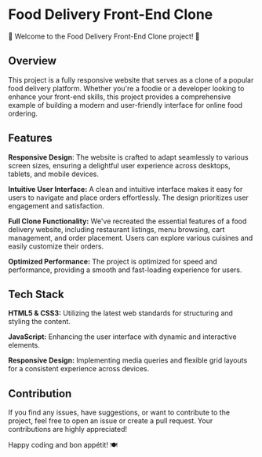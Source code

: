 # **Food Delivery Front-End Clone**
🍔 Welcome to the Food Delivery Front-End Clone project! 🍕

## **Overview**
This project is a fully responsive website that serves as a clone of a popular food delivery platform. Whether you're a foodie or a developer looking to enhance your front-end skills, this project provides a comprehensive example of building a modern and user-friendly interface for online food ordering.

## **Features**
**Responsive Design**: The website is crafted to adapt seamlessly to various screen sizes, ensuring a delightful user experience across desktops, tablets, and mobile devices.

**Intuitive User Interface:** A clean and intuitive interface makes it easy for users to navigate and place orders effortlessly. The design prioritizes user engagement and satisfaction.

**Full Clone Functionality:** We've recreated the essential features of a food delivery website, including restaurant listings, menu browsing, cart management, and order placement. Users can explore various cuisines and easily customize their orders.

**Optimized Performance:** The project is optimized for speed and performance, providing a smooth and fast-loading experience for users.

## **Tech Stack**
**HTML5 & CSS3:** Utilizing the latest web standards for structuring and styling the content.

**JavaScript:** Enhancing the user interface with dynamic and interactive elements.

**Responsive Design:** Implementing media queries and flexible grid layouts for a consistent experience across devices.

## **Contribution**
If you find any issues, have suggestions, or want to contribute to the project, feel free to open an issue or create a pull request. Your contributions are highly appreciated!

Happy coding and bon appétit! 🍽️
